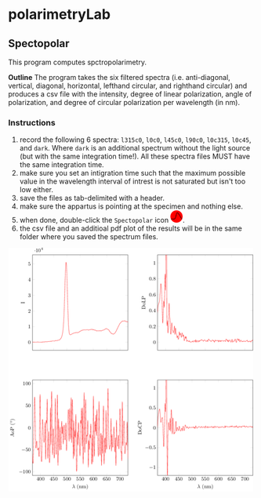 # polarimetryLab

## Spectopolar
This program computes spctropolarimetry.

**Outline** The program takes the six filtered spectra (i.e. anti-diagonal, vertical, diagonal, horizontal, lefthand circular, and righthand circular) and produces a csv file with the intensity, degree of linear polarization, angle of polarization, and degree of circular polarization per wavelength (in nm).

### Instructions
1. record the following 6 spectra: `l315c0`, `l0c0`, `l45c0`, `l90c0`, `l0c315`, `l0c45`, and `dark`. Where `dark` is an additional spectrum without the light source (but with the same integration time!). All these spectra files MUST have the same integration time. 
2. make sure you set an intigration time such that the maximum possible value in the wavelength interval of intrest is not saturated but isn't too low either. 
3. save the files as tab-delimited with a header.
4. make sure the appartus is pointing at the specimen and nothing else.
5. when done, double-click the `Spectopolar` icon <img src="src/icon.png" alt="alt text" width="25" height="25">.
6. the csv file and an additioal pdf plot of the results will be in the same folder where you saved the spectrum files.

![](./src/example.png)
